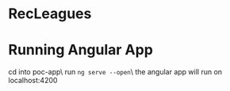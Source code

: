 # RecLeagues
# Running Angular App
cd into poc-app\\ 
run `ng serve --open`\\
the angular app will run on localhost:4200
